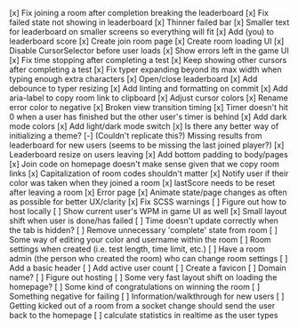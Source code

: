 [x] Fix joining a room after completion breaking the leaderboard
[x] Fix failed state not showing in leaderboard
[x] Thinner failed bar
[x] Smaller text for leaderboard on smaller screens so everything will fit
[x] Add (you) to leaderboard score
[x] Create join room page
[x] Create room loading UI
[x] Disable CursorSelector before user loads
[x] Show errors left in the game UI
[x] Fix time stopping after completing a test
[x] Keep showing other cursors after completing a test
[x] Fix typer expanding beyond its max width when typing enough extra characters
[x] Open/close leaderboard
[x] Add debounce to typer resizing
[x] Add linting and formatting on commit
[x] Add aria-label to copy room link to clipboard
[x] Adjust cursor colors
[x] Rename error color to negative
[x] Broken view transition timing
[x] Timer doesn't hit 0 when a user has finished but the other user's timer is behind
[x] Add dark mode colors
[x] Add light/dark mode switch
[x] Is there any better way of initializing a theme?
[-] (Couldn't replicate this?) Missing results from leaderboard for new users (seems to be missing the last joined player?)
[x] Leaderboard resize on users leaving
[x] Add bottom padding to body/pages
[x] Join code on homepage doesn't make sense given that we copy room links
[x] Capitalization of room codes shouldn't matter
[x] Notify user if their color was taken when they joined a room
[x] lastScore needs to be reset after leaving a room
[x] Error page
[x] Animate state/page changes as often as possible for better UX/clarity
[x] Fix SCSS warnings
[ ] Figure out how to host locally
[ ] Show current user's WPM in game UI as well
[x] Small layout shift when user is done/has failed
[ ] Time doesn't update correctly when the tab is hidden?
[ ] Remove unnecessary 'complete' state from room
[ ] Some way of editing your color and username within the room
[ ] Room settings when created (i.e. test length, time limit, etc.)
[ ] Have a room admin (the person who created the room) who can change room settings
[ ] Add a basic header
[ ] Add active user count
[ ] Create a favicon
[ ] Domain name?
[ ] Figure out hosting
[ ] Some very fast layout shift on loading the homepage?
[ ] Some kind of congratulations on winning the room
[ ] Something negative for failing
[ ] Information/walkthrough for new users
[ ] Getting kicked out of a room from a socket change should send the user back to the homepage
[ ] calculate statistics in realtime as the user types

